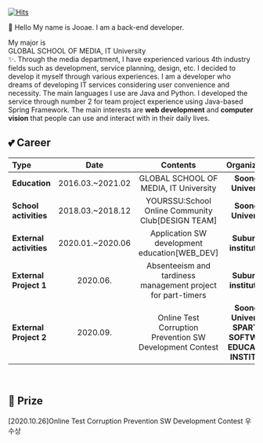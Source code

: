 
<!--
**JooaeSon/JooaeSon** is a ✨ _special_ ✨ repository because its `README.md` (this file) appears on your GitHub profile.

Here are some ideas to get you started:

- 🔭 I’m currently working on ...
- 🌱 I’m currently learning ...
- 👯 I’m looking to collaborate on ...
- 🤔 I’m looking for help with ...
- 💬 Ask me about ...
- 📫 How to reach me: ...
- 😄 Pronouns: ...
- ⚡ Fun fact: ...
-->

[![Hits](https://hits.seeyoufarm.com/api/count/incr/badge.svg?url=https%3A%2F%2Fgithub.com%2Fgjbae1212%2Fhit-counter&count_bg=%23D2B6F1&title_bg=%23555555&icon=apacheairflow.svg&icon_color=%23E7E7E7&title=Hits&edge_flat=false)](https://hits.seeyoufarm.com)
</br>


👋 Hello My name is Jooae. I am a back-end developer.

My major is <br>GLOBAL SCHOOL OF MEDIA, IT University</br>✨. Through the media department, I have experienced various 4th industry fields such as development, service planning, design, etc. I decided to develop it myself through various experiences. I am a developer who dreams of developing IT services considering user convenience and necessity. The main languages I use are Java and Python. I developed the service through number 2 for team project experience using Java-based Spring Framework. The main interests are <b>web development</b> and <b>computer vision</b> that people can use and interact with in their daily lives.
</br>

## 💕 Career
| **Type** | **Date** | **Contents** | **Organization** |
|:----------|:--------:|:------------:|:-----------------:|
| **Education** |2016.03.~2021.02 |GLOBAL SCHOOL OF MEDIA, IT University| **Soongsil University** |
| **School activities** |2018.03.~2018.12|YOURSSU:School Online Community Club[DESIGN TEAM]|**Soongsil University**|
| **External activities** |2020.01.~2020.06|Application SW development education[WEB_DEV]|**Suburban institutions**|
| **External Project 1** |2020.06.|Absenteeism and tardiness management project for part-timers|**Suburban institutions**|
| **External Project 2** |2020.09.|Online Test Corruption Prevention SW Development Contest|**Soongsil University SPARTAN SOFTWARE EDUCATION INSTITUTE**|

</br>

## 👑 Prize
  [2020.10.26]Online Test Corruption Prevention SW Development Contest 우수상


